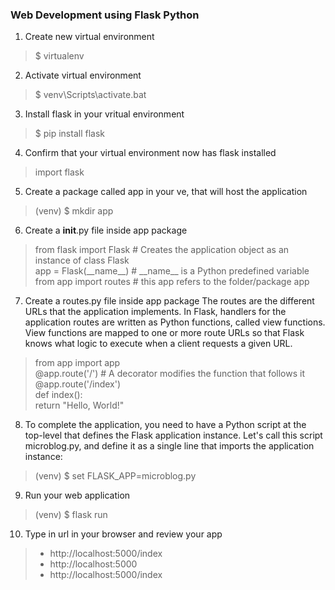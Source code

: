 ### Web Development using Flask Python

1. Create new virtual environment
  > $ virtualenv <venv>

2. Activate virtual environment
  > $ venv\Scripts\activate.bat

3. Install flask in your vritual environment
  > $ pip install flask

4. Confirm that your virtual environment now has flask installed
  >  import flask

5. Create a package called app in your ve, that will host the application
  >  (venv) $ mkdir app

6. Create a __init__.py file inside app package

  >  from flask import Flask       # Creates the application object as an instance of class Flask      
  >  app = Flask(\_\_name\_\_)         # \_\_name\_\_ is a Python predefined variable      
  >  from app import routes        # this app refers to the folder/package app      

7. Create a routes.py file inside app package
The routes are the different URLs that the application implements.
In Flask, handlers for the application routes are written as Python functions, called view functions. 
View functions are mapped to one or more route URLs so that Flask knows what logic to execute when a client requests a given URL.

  >  from app import app      
  >  @app.route('/')               # A decorator modifies the function that follows it        
  >  @app.route('/index')        
  >  def index():        
  >      return "Hello, World!"        

8. To complete the application, you need to have a Python script at the top-level that defines the Flask application instance. 
Let's call this script microblog.py, and define it as a single line that imports the application instance:

  >  (venv) $ set FLASK_APP=microblog.py

9. Run your web application
  >  (venv) $ flask run

10. Type in url in your browser and review your app
  > - http://localhost:5000/index
  > - http://localhost:5000 
  > - http://localhost:5000/index 
